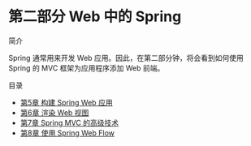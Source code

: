 # 第二部分 Web 中的 Spring

简介

Spring 通常用来开发 Web 应用。因此，在第二部分钟，将会看到如何使用 Spring 的 MVC 框架为应用程序添加 Web 前端。

目录

- [第5章 构建 Spring Web 应用](chapter-5)
- [第6章 渲染 Web 视图](chapter-6)
- [第7章 Spring MVC 的高级技术](chapter-7)
- [第8章 使用 Spring Web Flow](chapter-8)